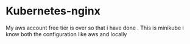 # Kubernetes-nginx

My aws account free tier is over so that i have done . This is minikube i know both the configuration like aws and locally
